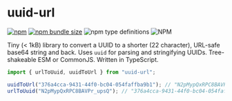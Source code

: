 # uuid-url

[![npm](https://img.shields.io/npm/v/uuid-url)](https://www.npmjs.com/package/uuid-url)
[![npm bundle size](https://img.shields.io/bundlephobia/minzip/uuid-url)](https://bundlephobia.com/package/uuid-url)
![npm type definitions](https://img.shields.io/npm/types/uuid-url)
![NPM](https://img.shields.io/npm/l/uuid-url)

Tiny (< 1kB) library to convert a UUID to a shorter (22 character), URL-safe base64 string and back. Uses `uuid` for
parsing and stringifying UUIDs. Tree-shakeable ESM or CommonJS. Written in TypeScript.

```ts
import { urlToUuid, uuidToUrl } from "uuid-url";

uuidToUrl("376a4cca-9431-44f0-bc04-054faffba9b1"); // "N2pMypQxRPC8BAVPr_upsQ"
urlToUuid("N2pMypQxRPC8BAVPr_upsQ"); // "376a4cca-9431-44f0-bc04-054faffba9b1"
```

